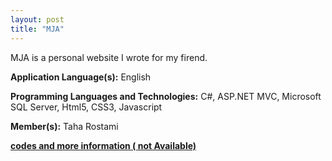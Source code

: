 ```yaml
---
layout: post
title: "MJA"
---
```


MJA is a personal website I wrote for my firend.

**Application Language(s):** English

**Programming Languages and Technologies:** C#, ASP.NET MVC, Microsoft SQL Server, Html5, CSS3, Javascript

**Member(s):** Taha Rostami

**[codes and more information ( not Available)](#)**